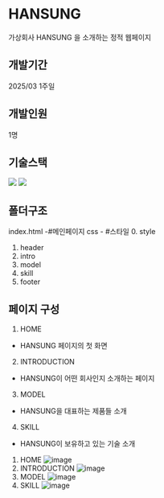 # HANSUNG
가상회사 HANSUNG 을 소개하는 정적 웹페이지

## 개발기간
2025/03 1주일

## 개발인원
1명

## 기술스택
  <img src="https://img.shields.io/badge/html5-E34F26?style=for-the-badge&logo=html5&logoColor=white">  <img src="https://img.shields.io/badge/css-1572B6?style=for-the-badge&logo=css3&logoColor=white"> 

## 폴더구조
index.html -#메인페이지
css - #스타일
0. style
1. header
2. intro
3. model
4. skill
5. footer

## 페이지 구성
1. HOME
- HANSUNG 페이지의 첫 화면
2. INTRODUCTION
- HANSUNG이 어떤 회사인지 소개하는 페이지
3. MODEL
- HANSUNG을 대표하는 제품들 소개
4. SKILL
- HANSUNG이 보유하고 있는 기술 소개

1. HOME
![image](https://github.com/user-attachments/assets/b2df712e-8d98-48e3-acac-4cd29fd46e78)
2. INTRODUCTION
![image](https://github.com/user-attachments/assets/4c340583-a932-4f52-b615-f92445da7b6b)
3. MODEL
![image](https://github.com/user-attachments/assets/7d63037a-215a-40d5-9346-34d831c66904)
4. SKILL
![image](https://github.com/user-attachments/assets/f3952168-df3e-45a2-a64c-d99e004e7c6f)


